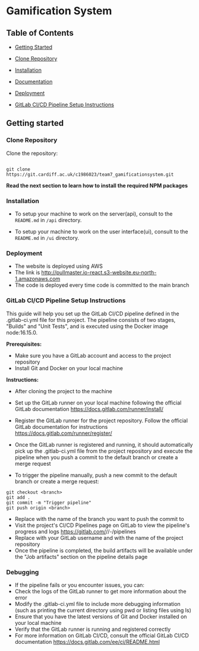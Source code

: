 # Gamification System

  

## Table of Contents

- [Getting Started](#getting-started)

- [Clone Repository](#clone-repository)

- [Installation](#installation)

- [Documentation](#documentation)

- [Deployment](#deployment)

- [GitLab CI/CD Pipeline Setup Instructions](#pipeline)

  
  

## Getting started


### Clone Repository

  

Clone the repository:

```

git clone https://git.cardiff.ac.uk/c1986023/team7_gamificationsystem.git

```

  

**Read the next section to learn how to install the required NPM packages**

  

### Installation

  
- To setup your machine to work on the server(api), consult to the `README.md` in `/api` directory.

- To setup your machine to work on the user interface(ui), consult to the `README.md` in `/ui` directory.


### Deployment

- The website is deployed using AWS
- The link is http://pullmaster.io-react.s3-website.eu-north-1.amazonaws.com
- The code is deployed every time code is committed to the main branch


### GitLab CI/CD Pipeline Setup Instructions

This guide will help you set up the GitLab CI/CD pipeline defined in the .gitlab-ci.yml file for this project. The pipeline consists of two stages, "Builds" and "Unit Tests", and is executed using the Docker image node:16.15.0.

**Prerequisites:**
- Make sure you have a GitLab account and access to the project repository
- Install Git and Docker on your local machine

**Instructions:**
- After cloning the project to the machine 
- Set up the GitLab runner on your local machine following the official GitLab documentation https://docs.gitlab.com/runner/install/

- Register the GitLab runner for the project repository. Follow the official GitLab documentation for instructions https://docs.gitlab.com/runner/register/

- Once the GitLab runner is registered and running, it should automatically pick up the .gitlab-ci.yml file from the project repository and execute the pipeline when you push a commit to the default branch or create a merge request

- To trigger the pipeline manually, push a new commit to the default branch or create a merge request:

```
git checkout <branch>
git add .
git commit -m "Trigger pipeline"
git push origin <branch>

```

- Replace <branch> with the name of the branch you want to push the commit to 
- Visit the project's CI/CD Pipelines page on GitLab to view the pipeline's progress and logs https://gitlab.com/<your-gitlab-username>/<project-name>/-/pipelines
- Replace <your-gitlab-username> with your GitLab username and <project-name> with the name of the project repository
- Once the pipeline is completed, the build artifacts will be available under the "Job artifacts" section on the pipeline details page

### Debugging

- If the pipeline fails or you encounter issues, you can:
- Check the logs of the GitLab runner to get more information about the error
- Modify the .gitlab-ci.yml file to include more debugging information (such as printing the current directory using pwd or listing files using ls)
- Ensure that you have the latest versions of Git and Docker installed on your local machine
- Verify that the GitLab runner is running and registered correctly
- For more information on GitLab CI/CD, consult the official GitLab CI/CD documentation https://docs.gitlab.com/ee/ci/README.html